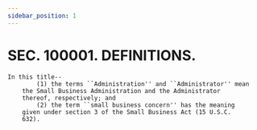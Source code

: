 ```yaml
---
sidebar_position: 1
---
```


# SEC. 100001. DEFINITIONS.

    In this title--
            (1) the terms ``Administration'' and ``Administrator'' mean 
        the Small Business Administration and the Administrator 
        thereof, respectively; and
            (2) the term ``small business concern'' has the meaning 
        given under section 3 of the Small Business Act (15 U.S.C. 
        632).

